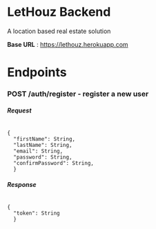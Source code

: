 # LetHouz Backend
A location based real estate solution

**Base URL** : https://lethouz.herokuapp.com

# **Endpoints**

### **POST** /auth/register - register a new user

  ##### Request
  ```

  {
    "firstName": String,
    "lastName": String,
    "email": String,
    "password": String,
    "confirmPassword": String,
    }

  ```

  ##### Response
  ```

  {
    "token": String
    }

  ```

